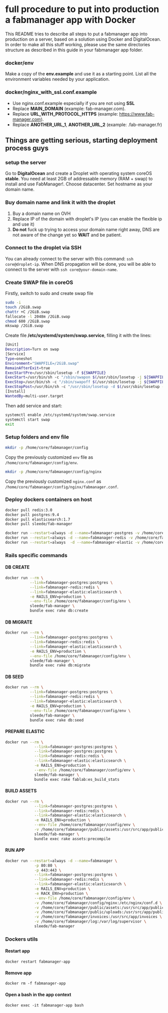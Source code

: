 # full procedure to put into production a fabmanager app with Docker

This README tries to describe all steps to put a fabmanager app into production on a server, based on a solution using Docker and DigitalOcean.
In order to make all this stuff working, please use the same directories structure as described in this guide in your fabmanager app folder.

### docker/env

Make a copy of the **env.example** and use it as a starting point.
List all the environment variables needed by your application.

### docker/nginx_with_ssl.conf.example

* Use nginx.conf.example especially if you are not using **SSL**
* Replace **MAIN_DOMAIN** (example: fab-manager.com).
* Replace **URL_WITH_PROTOCOL_HTTPS** (example: https://www.fab-manager.com).
* Replace **ANOTHER_URL_1**, **ANOTHER_URL_2** (example: .fab-manager.fr)



## Things are getting serious, starting deployment process guys


### setup the server

Go to **DigitalOcean** and create a Droplet with operating system coreOS **stable**.
You need at least 2GB of addressable memory (RAM + swap) to install and use FabManager!.
Choose datacenter. Set hostname as your domain name.


### Buy domain name and link it with the droplet

1. Buy a domain name on OVH
2. Replace IP of the domain with droplet's IP (you can enable the flexible ip and use it)
3. **Do not** fuck up trying to access your domain name right away, DNS are not aware of the change yet so **WAIT** and be patient.


### Connect to the droplet via SSH

You can already connect to the server with this command: `ssh core@droplet-ip`. When DNS propagation will be done, you will be able to
connect to the server with `ssh core@your-domain-name`.



### Create SWAP file in coreOS

Firstly, switch to sudo and create swap file

```bash
sudo -i  
touch /2GiB.swap  
chattr +C /2GiB.swap  
fallocate -l 2048m /2GiB.swap  
chmod 600 /2GiB.swap  
mkswap /2GiB.swap  
```

Create file **/etc/systemd/system/swap.service**, filling it with the lines:

```bash
[Unit]  
Description=Turn on swap  
[Service]  
Type=oneshot  
Environment="SWAPFILE=/2GiB.swap"  
RemainAfterExit=true  
ExecStartPre=/usr/sbin/losetup -f ${SWAPFILE}  
ExecStart=/usr/bin/sh -c "/sbin/swapon $(/usr/sbin/losetup -j ${SWAPFILE} | /usr/bin/cut -d : -f 1)"  
ExecStop=/usr/bin/sh -c "/sbin/swapoff $(/usr/sbin/losetup -j ${SWAPFILE} | /usr/bin/cut -d : -f 1)"  
ExecStopPost=/usr/bin/sh -c "/usr/sbin/losetup -d $(/usr/sbin/losetup -j ${SWAPFILE} | /usr/bin/cut -d : -f 1)"  
[Install]  
WantedBy=multi-user.target  
```

Then add service and start:

```bash
systemctl enable /etc/systemd/system/swap.service  
systemctl start swap
exit
```

### Setup folders and env file

```bash
mkdir -p /home/core/fabmanager/config
```

Copy the previously customized `env` file as `/home/core/fabmanager/config/env`.

```bash
mkdir -p /home/core/fabmanager/config/nginx
```

Copy the previously customized `nginx.conf` as `/home/core/fabmanager/config/nginx/fabmanager.conf`.


### Deploy dockers containers on host

```bash
docker pull redis:3.0
docker pull postgres:9.4
docker pull elasticsearch:1.7
docker pull sleede/fab-manager

docker run --restart=always -d --name=fabmanager-postgres -v /home/core/fabmanager/postgresql:/var/lib/postgresql/data postgres:9.4
docker run --restart=always -d --name=fabmanager-redis -v /home/core/fabmanager/redis:/data redis:3.0
docker run --restart=always  -d --name=fabmanager-elastic -v /home/core/fabmanager/elasticsearch:/usr/share/elasticsearch/data elasticsearch:1.7
```

### Rails specific commands

#### DB CREATE

```bash
docker run --rm \
           --link=fabmanager-postgres:postgres \
           --link=fabmanager-redis:redis \
           --link=fabmanager-elastic:elasticsearch \
           -e RAILS_ENV=production \
           --env-file /home/core/fabmanager/config/env \
           sleede/fab-manager \
           bundle exec rake db:create
```

#### DB MIGRATE

```bash
docker run --rm \
           --link=fabmanager-postgres:postgres \
           --link=fabmanager-redis:redis \
           --link=fabmanager-elastic:elasticsearch \
           -e RAILS_ENV=production \
           --env-file /home/core/fabmanager/config/env \
           sleede/fab-manager \
           bundle exec rake db:migrate
```

#### DB SEED

```bash
docker run --rm \
           --link=fabmanager-postgres:postgres \
           --link=fabmanager-redis:redis \
           --link=fabmanager-elastic:elasticsearch \
           -e RAILS_ENV=production \
           --env-file /home/core/fabmanager/config/env \
           sleede/fab-manager \
           bundle exec rake db:seed
```


#### PREPARE ELASTIC

```bash
docker run --rm \
             --link=fabmanager-postgres:postgres \
             --link=fabmanager-postgres:postgres \
             --link=fabmanager-redis:redis \
             --link=fabmanager-elastic:elasticsearch \
             -e RAILS_ENV=production \
             --env-file /home/core/fabmanager/config/env \
             sleede/fab-manager \
             bundle exec rake fablab:es_build_stats
```


#### BUILD ASSETS

```bash
docker run --rm \
             --link=fabmanager-postgres:postgres \
             --link=fabmanager-redis:redis \
             --link=fabmanager-elastic:elasticsearch \
             -e RAILS_ENV=production \
             --env-file /home/core/fabmanager/config/env \
             -v /home/core/fabmanager/public/assets:/usr/src/app/public/assets \
             sleede/fab-manager \
             bundle exec rake assets:precompile
```


#### RUN APP

```bash
docker run --restart=always -d --name=fabmanager \
             -p 80:80 \
             -p 443:443 \
             --link=fabmanager-postgres:postgres \
             --link=fabmanager-redis:redis \
             --link=fabmanager-elastic:elasticsearch \
             -e RAILS_ENV=production \
             -e RACK_ENV=production \
             --env-file /home/core/fabmanager/config/env \
             -v /home/core/fabmanager/config/nginx:/etc/nginx/conf.d \
             -v /home/core/fabmanager/public/assets:/usr/src/app/public/assets \
             -v /home/core/fabmanager/public/uploads:/usr/src/app/public/uploads \
             -v /home/core/fabmanager/invoices:/usr/src/app/invoices \
             -v /home/core/fabmanager/log:/var/log/supervisor \
             sleede/fab-manager
```



### Dockers utils

#### Restart app

`docker restart fabmanager-app`

#### Remove app

`docker rm -f fabmanager-app`

#### Open a bash in the app context

`docker exec -it fabmanager-app bash`

